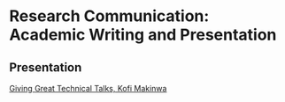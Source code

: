 # Research Communication: Academic Writing and Presentation


## Presentation

[Giving Great Technical Talks, Kofi Makinwa](https://ei.et.tudelft.nl/docs/Makinwa_-_Giving_Great_Talks_2023.pdf)
